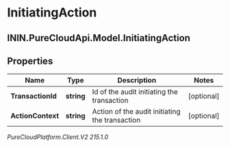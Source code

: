 # InitiatingAction

## ININ.PureCloudApi.Model.InitiatingAction

## Properties

|Name | Type | Description | Notes|
|------------ | ------------- | ------------- | -------------|
| **TransactionId** | **string** | Id of the audit initiating the transaction | [optional] |
| **ActionContext** | **string** | Action of the audit initiating the transaction | [optional] |



_PureCloudPlatform.Client.V2 215.1.0_
